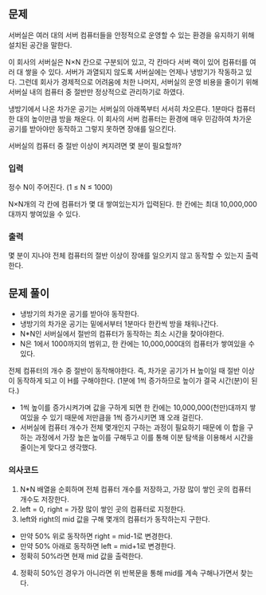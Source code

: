 ## 문제
서버실은 여러 대의 서버 컴퓨터들을 안정적으로 운영할 수 있는 환경을 유지하기 위해 설치된 공간을 말한다.

이 회사의 서버실은 N×N 칸으로 구분되어 있고, 각 칸마다 서버 랙이 있어 컴퓨터를 여러 대 쌓을 수 있다. 서버가 과열되지 않도록 서버실에는 언제나 냉방기가 작동하고 있다. 그런데 회사가 경제적으로 어려움에 처한 나머지, 서버실의 운영 비용을 줄이기 위해 서버실 내의 컴퓨터 중 절반만 정상적으로 관리하기로 하였다.

냉방기에서 나온 차가운 공기는 서버실의 아래쪽부터 서서히 차오른다. 1분마다 컴퓨터 한 대의 높이만큼 방을 채운다. 이 회사의 서버 컴퓨터는 환경에 매우 민감하여 차가운 공기를 받아야만 동작하고 그렇지 못하면 장애를 일으킨다.

서버실의 컴퓨터 중 절반 이상이 켜지려면 몇 분이 필요할까?

### 입력
정수 N이 주어진다. (1 ≤ N ≤ 1000)

N×N개의 각 칸에 컴퓨터가 몇 대 쌓여있는지가 입력된다. 한 칸에는 최대 10,000,000대까지 쌓여있을 수 있다.

### 출력
몇 분이 지나야 전체 컴퓨터의 절반 이상이 장애를 일으키지 않고 동작할 수 있는지 출력한다.

## 문제 풀이
- 냉방기의 차가운 공기를 받아야 동작한다. 
- 냉방기의 차가운 공기는 밑에서부터 1분마다 한칸씩 방을 채워나간다.
- N*N인 서버실에서 절반의 컴퓨터가 동작하는 최소 시간을 찾아야한다.
- N은 1에서 1000까지의 범위고, 한 칸에는 10,000,000대의 컴퓨터가 쌓여있을 수 있다.

전체 컴퓨터의 개수 중 절반이 동작해야한다. 즉, 차가운 공기가 H 높이일 때 절반 이상이 동작하게 되고 이 H를 구해야한다. (1분에 1씩 증가하므로 높이가 결국 시간(분)이 된다.)

- 1씩 높이를 증가시켜가며 값을 구하게 되면 한 칸에는 10,000,000(천만)대까지 쌓여있을 수 있기 때문에 저만큼을 1씩 증가시키면 꽤 오래 걸린다.
- 서버실에 컴퓨터 개수가 전체 몇개인지 구하는 과정이 필요하기 때문에 이 합을 구하는 과정에서 가장 높은 높이를 구해두고 이를 통해 이분 탐색을 이용해서 시간을 줄이는게 맞다고 생각했다.

### 의사코드
1. N*N 배열을 순회하며 전체 컴퓨터 개수를 저장하고, 가장 많이 쌓인 곳의 컴퓨터 개수도 저장한다.
2. left = 0, right = 가장 많이 쌓인 곳의 컴퓨터로 지정한다.
3. left와 right의 mid 값을 구해 몇개의 컴퓨터가 동작하는지 구한다. 
  - 만약 50% 위로 동작하면 right = mid-1로 변경한다.
  - 만약 50% 아래로 동작하면 left = mid+1로 변경한다.
  - 정확히 50%라면 현재 mid 값을 출력한다.
4. 정확히 50%인 경우가 아니라면 위 반복문을 통해 mid를 계속 구해나가면서 찾는다. 